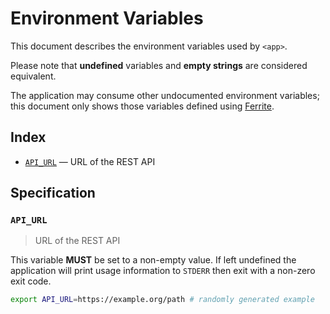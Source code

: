 # Environment Variables

This document describes the environment variables used by `<app>`.

Please note that **undefined** variables and **empty strings** are considered
equivalent.

The application may consume other undocumented environment variables; this
document only shows those variables defined using [Ferrite].

## Index

- [`API_URL`](#API_URL) — URL of the REST API

## Specification

### `API_URL`

> URL of the REST API

This variable **MUST** be set to a non-empty value.
If left undefined the application will print usage information to `STDERR` then
exit with a non-zero exit code.

```bash
export API_URL=https://example.org/path # randomly generated example
```

<!-- references -->

[ferrite]: https://github.com/dogmatiq/ferrite
